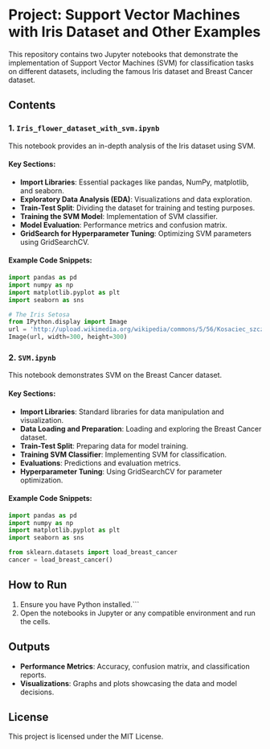 
# Project: Support Vector Machines with Iris Dataset and Other Examples

This repository contains two Jupyter notebooks that demonstrate the implementation of Support Vector Machines (SVM) for classification tasks on different datasets, including the famous Iris dataset and Breast Cancer dataset.

## Contents

### 1. `Iris_flower_dataset_with_svm.ipynb`
This notebook provides an in-depth analysis of the Iris dataset using SVM. 

#### Key Sections:
- **Import Libraries**: Essential packages like pandas, NumPy, matplotlib, and seaborn.
- **Exploratory Data Analysis (EDA)**: Visualizations and data exploration.
- **Train-Test Split**: Dividing the dataset for training and testing purposes.
- **Training the SVM Model**: Implementation of SVM classifier.
- **Model Evaluation**: Performance metrics and confusion matrix.
- **GridSearch for Hyperparameter Tuning**: Optimizing SVM parameters using GridSearchCV.

#### Example Code Snippets:
```python
import pandas as pd
import numpy as np
import matplotlib.pyplot as plt
import seaborn as sns
```
```python
# The Iris Setosa
from IPython.display import Image
url = 'http://upload.wikimedia.org/wikipedia/commons/5/56/Kosaciec_szczecinkowaty_Iris_setosa.jpg'
Image(url, width=300, height=300)
```

### 2. `SVM.ipynb`
This notebook demonstrates SVM on the Breast Cancer dataset.

#### Key Sections:
- **Import Libraries**: Standard libraries for data manipulation and visualization.
- **Data Loading and Preparation**: Loading and exploring the Breast Cancer dataset.
- **Train-Test Split**: Preparing data for model training.
- **Training SVM Classifier**: Implementing SVM for classification.
- **Evaluations**: Predictions and evaluation metrics.
- **Hyperparameter Tuning**: Using GridSearchCV for parameter optimization.

#### Example Code Snippets:
```python
import pandas as pd
import numpy as np
import matplotlib.pyplot as plt
import seaborn as sns
```
```python
from sklearn.datasets import load_breast_cancer
cancer = load_breast_cancer()
```

## How to Run
1. Ensure you have Python installed.```
2. Open the notebooks in Jupyter or any compatible environment and run the cells.

## Outputs
- **Performance Metrics**: Accuracy, confusion matrix, and classification reports.
- **Visualizations**: Graphs and plots showcasing the data and model decisions.

## License
This project is licensed under the MIT License.
